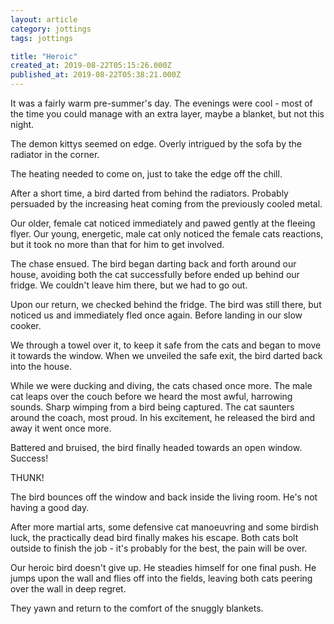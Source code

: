 ```yaml
---
layout: article
category: jottings
tags: jottings

title: "Heroic"
created_at: 2019-08-22T05:15:26.000Z
published_at: 2019-08-22T05:38:21.000Z
---
```

It was a fairly warm pre-summer's day. The evenings were cool - most of the time you could manage with an extra layer, maybe a blanket, but not this night.

The demon kittys seemed on edge. Overly intrigued by the sofa by the radiator in the corner.

The heating needed to come on, just to take the edge off the chill.

After a short time, a bird darted from behind the radiators. Probably persuaded by the increasing heat coming from the previously cooled metal.

Our older, female cat noticed immediately and pawed gently at the fleeing flyer. Our young, energetic, male cat only noticed the female cats reactions, but it took no more than that for him to get involved.

The chase ensued. The bird began darting back and forth around our house, avoiding both the cat successfully before ended up behind our fridge. We couldn't leave him there, but we had to go out.

Upon our return, we checked behind the fridge. The bird was still there, but noticed us and immediately fled once again. Before landing in our slow cooker.

We through a towel over it, to keep it safe from the cats and began to move it towards the window. When we unveiled the safe exit, the bird darted back into the house.

While we were ducking and diving, the cats chased once more. The male cat leaps over the couch before we heard the most awful, harrowing sounds. Sharp wimping from a bird being captured. The cat saunters around the coach, most proud. In his excitement, he released the bird and away it went once more.

Battered and bruised, the bird finally headed towards an open window. Success!

THUNK!

The bird bounces off the window and back inside the living room. He's not having a good day.

After more martial arts, some defensive cat manoeuvring and some birdish luck, the practically dead bird finally makes his escape. Both cats bolt outside to finish the job - it's probably for the best, the pain will be over.

Our heroic bird doesn't give up. He steadies himself for one final push. He jumps upon the wall and flies off into the fields, leaving both cats peering over the wall in deep regret.

They yawn and return to the comfort of the snuggly blankets.
